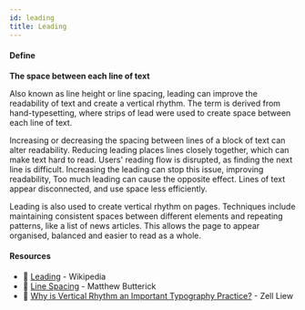 ```yaml
---
id: leading
title: Leading
---
```


<!-- [![docs-source](https://img.shields.io/badge/SRC-UX%20Companion-blue)](https://play.google.com/store/apps/details?id=com.cyberduck.uxcompanion) -->

#### Define

**The space between each line of text**

Also known as line height or line spacing, leading can improve the readability of text and create a vertical rhythm. The term is derived from hand-typesetting, where strips of lead were used to create space between each line of text.

Increasing or decreasing the spacing between lines of a block of text can alter readability. Reducing leading places lines closely together, which can make text hard to read. Users' reading flow is disrupted, as finding the next line is difficult. Increasing the leading can stop this issue, improving readability, Too much leading can cause the opposite effect. Lines of text appear disconnected, and use space less efficiently.

Leading is also used to create vertical rhythm on pages. Techniques include maintaining consistent spaces between different elements and repeating patterns, like a list of news articles. This allows the page to appear organised, balanced and easier to read as a whole.

#### Resources

* 📃 [Leading](https://en.wikipedia.org/wiki/Leading) - Wikipedia
* 📃 [Line Spacing](http://practicaltypography.com/line-spacing.html) - Matthew Butterick
* 📃 [Why is Vertical Rhythm an Important Typography Practice?](https://zellwk.com/blog/why-vertical-rhythms/) - Zell Liew